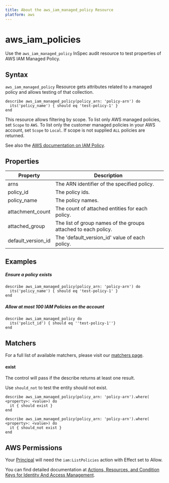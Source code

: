 ```yaml
---
title: About the aws_iam_managed_policy Resource
platform: aws
---
```


# aws\_iam\_policies

Use the `aws_iam_managed_policy` InSpec audit resource to test properties of  AWS IAM Managed Policy.

## Syntax

`aws_iam_managed_policy` Resource gets attributes related to a managed policy and allows testing of that collection.

    describe aws_iam_managed_policy(policy_arn: 'policy-arn') do
      its('policy_name') { should eq 'test-policy-1' }
    end



This resource allows filtering by scope.
To list only AWS managed policies, set `Scope` to `AWS`. To list only the customer managed policies in your AWS account, set `Scope` to `Local`. If scope is not supplied `ALL` policies are returned.

See also the [AWS documentation on IAM Policy](https://docs.aws.amazon.com/IAM/latest/UserGuide/access_policies.html).

## Properties

|Property              | Description|
| ---                  | --- |
|arns                  | The ARN identifier of the specified policy. |
|policy\_id            | The policy ids. |
|policy\_name          | The policy names. |
|attachment\_count     | The count of attached entities for each policy. |
|attached\_group       | The list of group names of the groups attached to each policy. |
|default\_version\_id  | The 'default\_version\_id' value of each policy. |



## Examples

##### Ensure a policy exists
    describe aws_iam_managed_policy(policy_arn: 'policy-arn') do
      its('policy_name') { should eq 'test-policy-1' }
    end

##### Allow at most 100 IAM Policies on the account
    describe aws_iam_managed_policy do
      its('polict_id') { should eq ''test-policy-1''}
    end

## Matchers

For a full list of available matchers, please visit our [matchers page](https://www.inspec.io/docs/reference/matchers/).

#### exist

The control will pass if the describe returns at least one result.

Use `should_not` to test the entity should not exist.

    describe aws_iam_managed_policy(policy_arn: 'policy-arn').where( <property>: <value>) do
      it { should exist }
    end
      
    describe aws_iam_managed_policy(policy_arn: 'policy-arn').where( <property>: <value>) do
      it { should_not exist }
    end

## AWS Permissions

Your [Principal](https://docs.aws.amazon.com/IAM/latest/UserGuide/intro-structure.html#intro-structure-principal) will need the `iam:ListPolicies` action with Effect set to Allow.

You can find detailed documentation at [Actions, Resources, and Condition Keys for Identity And Access Management](https://docs.aws.amazon.com/IAM/latest/UserGuide/list_identityandaccessmanagement.html).
